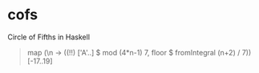 # cofs
Circle of Fifths in Haskell

> map (\n -> ((!!) ['A'..] $ mod (4*n-1) 7, floor $ fromIntegral (n+2) / 7)) [-17..19]
